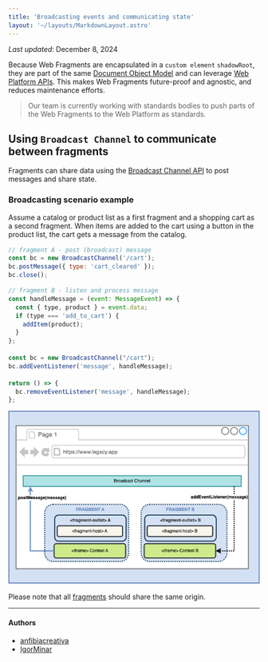 ```yaml
---
title: 'Broadcasting events and communicating state'
layout: '~/layouts/MarkdownLayout.astro'
---
```


_Last updated_: December 8, 2024

Because Web Fragments are encapsulated in a `custom element` `shadowRoot`, they are part of the same [Document Object Model](https://developer.mozilla.org/en-US/docs/Glossary/DOM) and can leverage [Web Platform APIs](https://developer.mozilla.org/en-US/docs/Web/API). This makes Web Fragments future-proof and agnostic, and reduces maintenance efforts.

> Our team is currently working with standards bodies to push parts of the Web Fragments to the Web Platform as standards.

## Using `Broadcast Channel` to communicate between fragments

Fragments can share data using the [Broadcast Channel API](https://developer.mozilla.org/en-US/docs/Web/API/Broadcast_Channel_API) to post messages and share state. 

### Broadcasting scenario example

Assume a catalog or product list as a first fragment and a shopping cart as a second fragment. When items are added to the cart using a button in the product list, the cart gets a message from the catalog.

```javascript
// fragment A - post (broadcast) message
const bc = new BroadcastChannel('/cart');
bc.postMessage({ type: 'cart_cleared' });
bc.close();
```

```javascript
// fragment B - listen and process message
const handleMessage = (event: MessageEvent) => {
  const { type, product } = event.data;
  if (type === 'add_to_cart') {
    addItem(product);
  }
};

const bc = new BroadcastChannel("/cart");
bc.addEventListener('message', handleMessage);

return () => {
  bc.removeEventListener('message', handleMessage);
};
```

![web fragments middleware](../../assets/images/wf-broadcastchannel.drawio.png)

Please note that all [fragments](./glossary#fragment) should share the same origin.

--------------
#### Authors
<ul class="authors">
    <li class="author"><a href="https://github.com/anfibiacreativa">anfibiacreativa</a></li>
    <li class="author"><a href="https://github.com/igorminar">IgorMinar</a></li>
</ul>